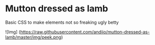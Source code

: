 Mutton dressed as lamb
======================

Basic CSS to make elements not so freaking ugly betty



![Img] (https://raw.githubusercontent.com/andiio/mutton-dressed-as-lamb/master/img/peek.png)
